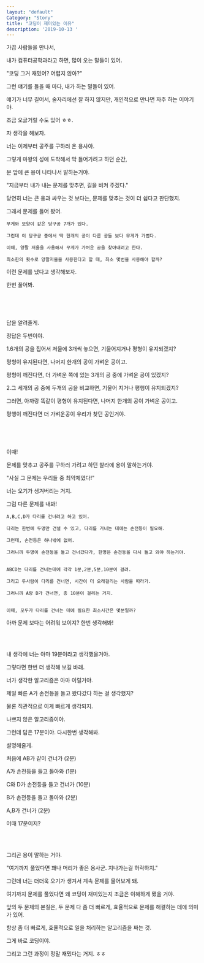 ```yaml
---
layout: "default"
Category: "Story"
title: "코딩이 재미있는 이유"
description: '2019-10-13 '
---
```


가끔 사람들을 만나서,

내가 컴퓨터공학과라고 하면, 많이 오는 말들이 있어.

"코딩 그거 재밌어? 어렵지 않아?"

그런 얘기를 들을 때 마다, 내가 하는 말들이 있어.

얘기가 너무 길어서, 술자리에선 잘 하지 않지만, 개인적으로 만나면 자주 하는 이야기야.

조금 오글거릴 수도 있어 ㅎㅎ.

자 생각을 해보자.

너는 이제부터 공주를 구하러 온 용사야.

그렇게 마왕의 성에 도착해서 막 들어가려고 하던 순간,

문 앞에 큰 용이 나타나서 말하는거야.

"지금부터 내가 내는 문제를 맞추면, 길을 비켜 주겠다."

당연히 너는 큰 용과 싸우는 것 보다는, 문제를 맞추는 것이 더 쉽다고 판단했지.

그래서 문제를 들어 봤어.


~~~
무게와 모양이 같은 당구공 7개가 있다.

그런데 이 당구공 중에서 딱 한개의 공이 다른 공들 보다 무게가 가볍다.

이때, 양팔 저울을 사용해서 무게가 가벼운 공을 찾아내려고 한다.

최소한의 횟수로 양팔저울을 사용한다고 할 때, 최소 몇번을 사용해야 할까?
~~~

이런 문제를 냈다고 생각해보자.

한번 풀어봐.

<br>
<br>
<br>

답을 알려줄게.

정답은 두번이야.

1.6개의 공을 집어서 저울에 3개씩 놓으면, 기울어지거나 평형이 유지되겠지?

평형이 유지된다면, 나머지 한개의 공이 가벼운 공이고.

평형이 깨진다면, 더 가벼운 쪽에 있는 3개의 공 중에 가벼운 공이 있겠지?

2.그 세개의 공 중에 두개의 공을 비교하면, 기울어 지거나 평행이 유지되겠지?

그러면, 아까랑 똑같이 평형이 유지된다면, 나머지 한개의 공이 가벼운 공이고.

평행이 깨진다면 더 가벼운공이 우리가 찾던 공인거야.

<br><br><br>

이때!

문제를 맞추고 공주를 구하러 가려고 하던 찰라에 용이 말하는거야.

"사실 그 문제는 우리들 중 최약체였다!"

너는 오기가 생겨버리는 거지.

그럼 다른 문제를 내봐!

~~~
A,B,C,D가 다리를 건너려고 하고 있어.

다리는 한번에 두명만 건널 수 있고, 다리를 거너는 데에는 손전등이 필요해.

그런데, 손전등은 하나밖에 없어.

그러니까 두명이 손전등을 들고 건너갔다가, 한명은 손전등을 다시 들고 와야 하는거야.


ABCD는 다리를 건너는데에 각각 1분,2분,5분,10분이 걸려.

그리고 두사람이 다리를 건너면, 시간이 더 오래걸리는 사람을 따라가.

그러니까 A랑 D가 건너면, 총 10분이 걸리는 거지.


이때, 모두가 다리를 건너는 데에 필요한 최소시간은 몇분일까?
~~~


아까 문제 보다는 어려워 보이지? 한번 생각해봐!


<br><br>

내 생각에 너는 아마 19분이라고 생각했을거야.

그렇다면 한번 더 생각해 보길 바래.

너가 생각한 알고리즘은 아마 이럴거야.

제일 빠른 A가 손전등을 들고 왔다갔다 하는 걸 생각했지?

물론 직관적으로 이게 빠르게 생각되지.

나쁘지 않은 알고리즘이야.

그런데 답은 17분이야. 다시한번 생각해봐.

설명해줄게.

처음에 AB가 같이 건너가 (2분)

A가 손전등을 들고 돌아와 (1분)

C와 D가 손전등을 들고 건너가 (10분)

B가 손전등을 들고 돌아와 (2분)

A,B가 건너가 (2분)

어때 17분이지?

<br>
<br>

그리곤 용이 말하는 거야.

"여기까지 풀었다면 꽤나 머리가 좋은 용사군. 지나가는걸 허락하지."

그런데 너는 더더욱 오기가 생겨서 계속 문제를 물어보게 돼.

여기까지 문제를 풀었다면 왜 코딩이 재미있는지 조금은 이해하게 됐을 거야.

앞의 두 문제의 본질은, 두 문제 다 좀 더 빠르게, 효율적으로 문제를 해결하는 데에 의미가 있어.

항상 좀 더 빠르게, 효율적으로 일을 처리하는 알고리즘을 짜는 것.

그게 바로 코딩이야.

그리고 그런 과정이 정말 재밌다는 거지. ㅎㅎ
